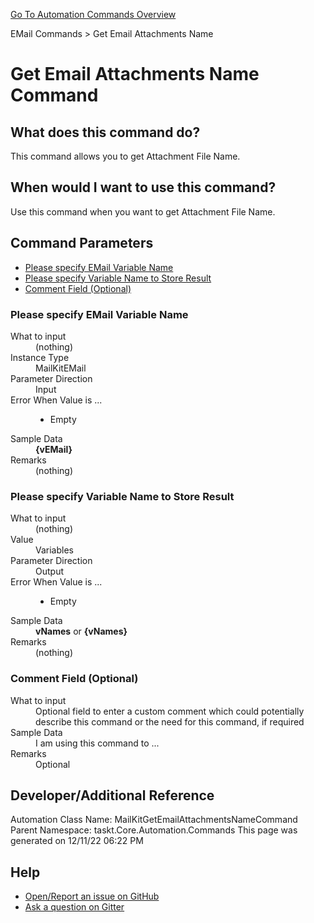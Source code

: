 <!--TITLE: Get Email Attachments Name Command -->
<!-- SUBTITLE: a command in the EMail Commands group. -->
[Go To Automation Commands Overview](/automation-commands.md)


EMail Commands &gt; Get Email Attachments Name


# Get Email Attachments Name Command


## What does this command do?
This command allows you to get Attachment File Name.


## When would I want to use this command?
Use this command when you want to get Attachment File Name.


## Command Parameters
- [Please specify EMail Variable Name](#param_0)
- [Please specify Variable Name to Store Result](#param_1)
- [Comment Field (Optional)](#param_2)


<a id="param_0"></a>
### Please specify EMail Variable Name


<dl>
<dt>What to input</dt><dd>(nothing)</dd>
<dt>Instance Type</dt><dd>MailKitEMail</dd>
<dt>Parameter Direction</dt><dd>Input</dd><dt>Error When Value is ...</dt><dd><ul>
<li>Empty</li>
</ul></dd><dt>Sample Data</dt><dd><strong>{vEMail}</strong></dd>
<dt>Remarks</dt><dd>(nothing)</dd>
</dl>




<a id="param_1"></a>
### Please specify Variable Name to Store Result


<dl>
<dt>What to input</dt><dd>(nothing)</dd>
<dt>Value</dt><dd>Variables</dd>
<dt>Parameter Direction</dt><dd>Output</dd><dt>Error When Value is ...</dt><dd><ul>
<li>Empty</li>
</ul></dd><dt>Sample Data</dt><dd><strong>vNames</strong> or <strong>{vNames}</strong></dd>
<dt>Remarks</dt><dd>(nothing)</dd>
</dl>




<a id="param_2"></a>
### Comment Field (Optional)


<dl>
<dt>What to input</dt><dd>Optional field to enter a custom comment which could potentially describe this command or the need for this command, if required</dd>
<dt></dt><dd></dd>
<dt>Sample Data</dt><dd>I am using this command to ...</dd>
<dt>Remarks</dt><dd>Optional</dd>
</dl>




## Developer/Additional Reference
Automation Class Name: MailKitGetEmailAttachmentsNameCommand
Parent Namespace: taskt.Core.Automation.Commands
This page was generated on 12/11/22 06:22 PM


## Help
- [Open/Report an issue on GitHub](https://github.com/saucepleez/taskt/issues/new)
- [Ask a question on Gitter](https://gitter.im/taskt-rpa/Lobby)
